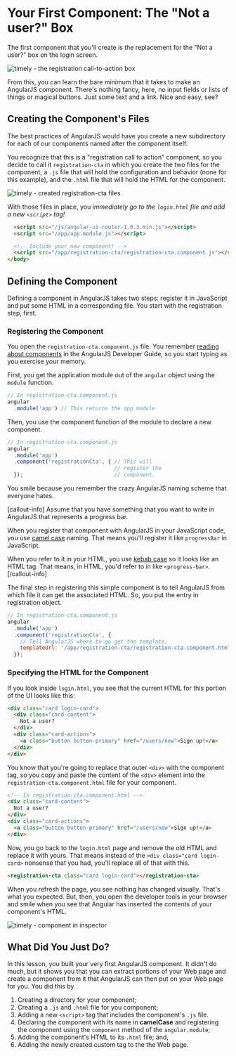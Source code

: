 # Your First Component: The "Not a user?" Box

The first component that you'll create is the
replacement for the "Not a user?" box on the login
screen.

![timely - the registration call-to-action box](https://tiy-corp-train.github.io/newline-media/learning-angular-with-timely/sign-up-link-box-highlighted.png)

From this, you can learn the bare minimum that it
takes to make an AngularJS component. There's nothing
fancy, here, no input fields or lists of things or
magical buttons. Just some text and a link. Nice and
easy, see?

## Creating the Component's Files

The best practices of AngularJS would have you create
a new subdirectory for each of our components named
after the component itself.

You recognize that this is a "registration call to
action" component, so you decide to call it
`registration-cta` in which you create the two files
for the component, a `.js` file that will hold the
configuration and behavior (none for this example),
and the `.html` file that will hold the HTML for the
component.

![timely - created registration-cta files](https://tiy-corp-train.github.io/newline-media/learning-angular-with-timely/created-registration-cta-files.png)

With those files in place, you *immediately go to the
`login.html` file and add a new `<script>` tag!*

```html
  <script src="/js/angular-ui-router-1.0.3.min.js"></script>
  <script src="/app/app.module.js"></script>

  <!-- Include your new component! -->
  <script src="/app/registration-cta/registration-cta.component.js"></script>
</body>
```

## Defining the Component

Defining a component in AngularJS takes two steps:
register it in JavaScript and put some HTML in a
corresponding file. You start with the registration
step, first.

### Registering the Component

You open the `registration-cta.component.js` file. You
remember [reading about
components](https://docs.angularjs.org/guide/component)
in the AngularJS Developer Guide, so you start typing
as you exercise your memory.

First, you get the application module out of the
`angular` object using the `module` function.

```javascript
// In registration-cta.component.js
angular
  .module('app') // This returns the app module
```

Then, you use the component function of the module to
declare a new component.

```javascript
// In registration-cta.component.js
angular
  .module('app')
  .component('registrationCta', { // This will
                                  // register the
  });                             // component.
```

You smile because you remember the crazy AngularJS
naming scheme that everyone hates.

[callout-info] Assume that you have something that you
want to write in AngularJS that represents a progress
bar.

When you register that component with AngularJS in
your JavaScript code, you use [camel
case](https://en.wikipedia.org/wiki/Camel_case)
naming. That means you'll register it like
`progressBar` in JavaScript.

When you refer to it in your HTML, you use [kebab
case](https://lodash.com/docs#kebabCase) so it looks
like an HTML tag. That means, in HTML, you'd refer to
in like `<progress-bar>`.
[/callout-info]

The final step in registering this simple component is
to tell AngularJS from which file it can get the
associated HTML. So, you put the entry in registration
object.

```javascript
// In registration-cta.component.js
angular
  .module('app')
  .component('registrationCta', {
    // Tell AngularJS where to go get the template.
    templateUrl: '/app/registration-cta/registration-cta.component.html'
  });
```

### Specifying the HTML for the Component

If you look inside `login.html`, you see that the
current HTML for this portion of the UI looks like
this:

```html
<div class="card login-card">
  <div class="card-content">
    Not a user?
  </div>
  <div class="card-actions">
    <a class="button button-primary" href="/users/new">Sign up!</a>
  </div>
</div>
```

You know that you're going to replace that outer
`<div>` with the component tag, so you copy and paste
the content of the `<div>` element into the
`registration-cta.component.html` file for your
component.

```html
<!-- In registration-cta.component.html -->
<div class="card-content">
  Not a user?
</div>
<div class="card-actions">
  <a class="button button-primary" href="/users/new">Sign up!</a>
</div>
```

Now, you go back to the `login.html` page and remove
the old HTML and replace it with yours. That means
instead of the `<div class="card login-card>` nonsense
that you had, you'll replace all of that with this.

```html
<registration-cta class="card login-card"></registration-cta>
```

When you refresh the page, you see nothing has changed
visually. That's what you expected. But, then, you
open the developer tools in your browser and smile
when you see that Angular has inserted the contents
of your component's HTML.

![timely - component in inspector](https://tiy-corp-train.github.io/newline-media/learning-angular-with-timely/component-in-inspector.png)

## What Did You Just Do?

In this lesson, you built your very first AngularJS
component. It didn't do much, but it shows you that
you can extract portions of your Web page and create
a component from it that AngularJS can then put on
your Web page for you. You did this by

1. Creating a directory for your component;
1. Creating a `.js` and `.html` file for you
component;
1. Adding a new `<script>` tag that includes the
component's `.js` file.
1. Declaring the component with its name in
**camelCase** and registering the component using the
`component` method of the `angular.module`;
1. Adding the component's HTML to its `.html` file;
and,
1. Adding the newly created custom tag to the the
Web page.
